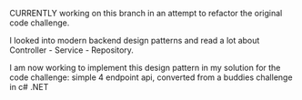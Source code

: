 CURRENTLY working on this branch in an attempt to refactor the original code challenge.

I looked into modern backend design patterns and read a lot about Controller - Service - Repository. 

I am now working to implement this design pattern in my solution for the code challenge: simple 4 endpoint api, converted from a buddies challenge in c# .NET
